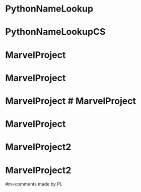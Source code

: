 # PythonNameLookup
# PythonNameLookupCS
# MarvelProject
# MarvelProject
# MarvelProject # MarvelProject
# MarvelProject
# MarvelProject2
# MarvelProject2
#m=comments made by PL